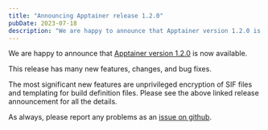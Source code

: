 ```yaml
---
title: "Announcing Apptainer release 1.2.0"
pubDate: 2023-07-18
description: "We are happy to announce that Apptainer version 1.2.0 is now available."
---
```


We are happy to announce that [Apptainer version 1.2.0](https://github.com/apptainer/apptainer/releases/tag/v1.2.0) is now available.

This release has many new features, changes, and bug fixes.

The most significant new features are unprivileged encryption of SIF files and templating for build definition files. Please see the above linked release announcement for all the details.

As always, please report any problems as an [issue on github](https://github.com/apptainer/apptainer/issues).
